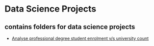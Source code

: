 # Data Science Projects
## contains folders for data science projects
- [Analyse professional degree student enrolment v/s university count](https://github.com/jainaman588/DataScienceProjects/blob/master/enrolmentByLevel/Enrolment%2Bby%2Blevel.ipynb)


